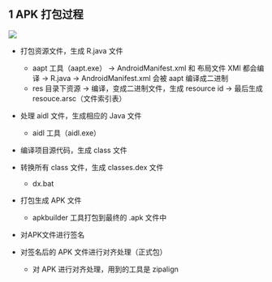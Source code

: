 ## 1 APK 打包过程

![](../asset/apk签名过程.jpg)

* 打包资源文件，生成 R.java 文件
  * aapt 工具（aapt.exe） -> AndroidManifest.xml 和 布局文件 XMl 都会编译 -> R.java -> AndroidManifest.xml 会被 aapt 编译成二进制
  * res 目录下资源 -> 编译，变成二进制文件，生成 resource id -> 最后生成 resouce.arsc（文件索引表）
  
* 处理 aidl 文件，生成相应的 Java 文件
  
  * aidl 工具（aidl.exe）
  
* 编译项目源代码，生成 class 文件

* 转换所有 class 文件，生成 classes.dex 文件
  
  * dx.bat
  
* 打包生成 APK 文件
  
  * apkbuilder 工具打包到最终的 .apk 文件中
  
* 对APK文件进行签名

* 对签名后的 APK 文件进行对齐处理（正式包）
  
  * 对 APK 进行对齐处理，用到的工具是 zipalign